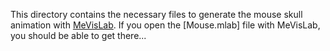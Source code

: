 This directory contains the necessary files to generate the mouse skull animation with [MeVisLab](https://www.mevislab.de/).
If you open the [Mouse.mlab] file with MeVisLab, you should be able to get there...
